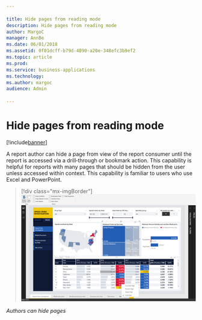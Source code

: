 ```yaml
---

title: Hide pages from reading mode
description: Hide pages from reading mode
author: MargoC
manager: AnnBe
ms.date: 06/01/2018
ms.assetid: 0f01dcff-b79d-4090-a20e-348efc3b9ef2
ms.topic: article
ms.prod: 
ms.service: business-applications
ms.technology: 
ms.author: margoc
audience: Admin

---
```

#  Hide pages from reading mode




[!include[banner](../../../includes/banner.md)]

A report author can hide a page from view of the report consumer until the
report is accessed via a drill‑through or bookmark action. This capability is
helpful for reports with many pages that should be hidden from the user unless
accessed within context. This capability is familiar to users who use Excel and
PowerPoint.

> [!div class="mx-imgBorder"] 
> ![A screenshot demonstrating that authors can hide pages](media/hide-pages-reading-mode-1.png "A screenshot demonstrating that authors can hide pages")

*Authors can hide pages*


